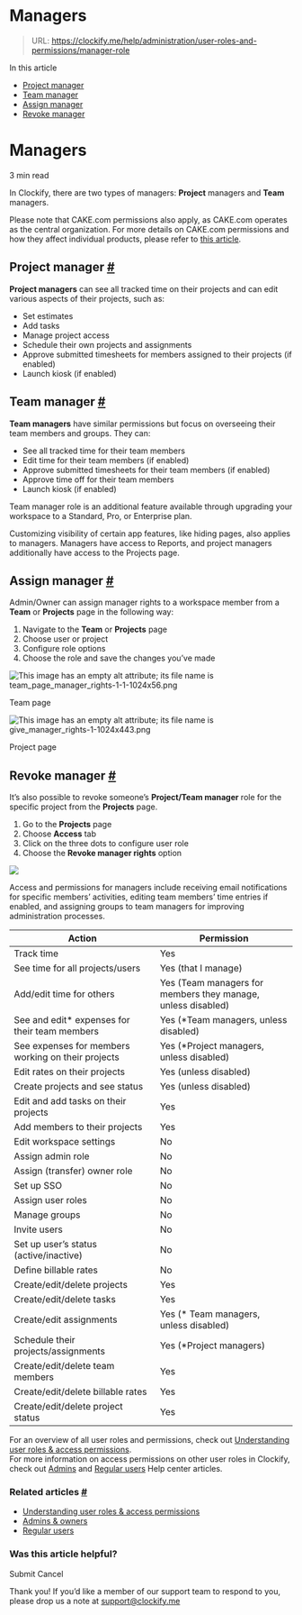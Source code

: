 # Managers

> URL: https://clockify.me/help/administration/user-roles-and-permissions/manager-role

In this article

* [Project manager](#project-manager)
* [Team manager](#team-manager)
* [Assign manager](#assign-manager)
* [Revoke manager](#revoke-manager)

# Managers

3 min read

In Clockify, there are two types of managers: **Project** managers and **Team** managers.

Please note that CAKE.com permissions also apply, as CAKE.com operates as the central organization. For more details on CAKE.com permissions and how they affect individual products, please refer to [this article](https://cake.com/help/administration/roles-and-permissions/).

## Project manager [#](#project-manager)

**Project managers** can see all tracked time on their projects and can edit various aspects of their projects, such as:

* Set estimates
* Add tasks
* Manage project access
* Schedule their own projects and assignments
* Approve submitted timesheets for members assigned to their projects (if enabled)
* Launch kiosk (if enabled)

## Team manager [#](#team-manager)

**Team managers** have similar permissions but focus on overseeing their team members and groups. They can:

* See all tracked time for their team members
* Edit time for their team members (if enabled)
* Approve submitted timesheets for their team members (if enabled)
* Approve time off for their team members
* Launch kiosk (if enabled)

Team manager role is an additional feature available through upgrading your workspace to a Standard, Pro, or Enterprise plan.

Customizing visibility of certain app features, like hiding pages, also applies to managers. Managers have access to Reports, and project managers additionally have access to the Projects page.

## Assign manager [#](#assign-manager)

Admin/Owner can assign manager rights to a workspace member from a **Team** or **Projects** page in the following way:

1. Navigate to the **Team** or **Projects** page
2. Choose user or project
3. Configure role options
4. Choose the role and save the changes you’ve made

![This image has an empty alt attribute; its file name is team_page_manager_rights-1-1-1024x56.png](https://clockify.me/help/wp-content/uploads/2024/05/team_page_manager_rights-1-1-1024x56.png)

Team page

![This image has an empty alt attribute; its file name is give_manager_rights-1-1024x443.png](https://clockify.me/help/wp-content/uploads/2024/05/give_manager_rights-1-1024x443.png)

Project page

## Revoke manager [#](#revoke-manager)

It’s also possible to revoke someone’s **Project/Team manager** role for the specific project from the **Projects** page.

1. Go to the **Projects** page
2. Choose **Access** tab
3. Click on the three dots to configure user role
4. Choose the **Revoke manager rights** option

![](https://clockify.me/help/wp-content/uploads/2024/05/image.png)

Access and permissions for managers include receiving email notifications for specific members’ activities, editing team members’ time entries if enabled, and assigning groups to team managers for improving administration processes.

| Action | Permission |
| --- | --- |
| Track time | Yes |
| See time for all projects/users | Yes (that I manage) |
| Add/edit time for others | Yes (Team managers for members they manage, unless disabled) |
| See and edit\* expenses for their team members | Yes (\*Team managers, unless disabled) |
| See expenses for members working on their projects | Yes (\*Project managers, unless disabled) |
| Edit rates on their projects | Yes (unless disabled) |
| Create projects and see status | Yes (unless disabled) |
| Edit and add tasks on their projects | Yes |
| Add members to their projects | Yes |
| Edit workspace settings | No |
| Assign admin role | No |
| Assign (transfer) owner role | No |
| Set up SSO | No |
| Assign user roles | No |
| Manage groups | No |
| Invite users | No |
| Set up user’s status (active/inactive) | No |
| Define billable rates | No |
| Create/edit/delete projects | Yes |
| Create/edit/delete tasks | Yes |
| Create/edit assignments | Yes (\* Team managers, unless disabled) |
| Schedule their projects/assignments | Yes (\*Project managers) |
| Create/edit/delete team members | Yes |
| Create/edit/delete billable rates | Yes |
| Create/edit/delete project status | Yes |

For an overview of all user roles and permissions, check out [Understanding user roles & access permissions](https://clockify.me/help/administration/user-roles-and-permissions/who-can-do-what).   
For more information on access permissions on other user roles in Clockify, check out [Admins](https://clockify.me/help/administration/user-roles-and-permissions/admins) and [Regular users](https://clockify.me/help/administration/user-roles-and-permissions/regular-users) Help center articles.

### Related articles [#](#related-articles)

* [Understanding user roles & access permissions](https://clockify.me/help/administration/user-roles-and-permissions/who-can-do-what)
* [Admins & owners](https://clockify.me/help/administration/user-roles-and-permissions/admins)
* [Regular users](https://clockify.me/help/administration/user-roles-and-permissions/regular-users)

### Was this article helpful?

Submit
Cancel

Thank you! If you’d like a member of our support team to respond to you, please drop us a note at support@clockify.me